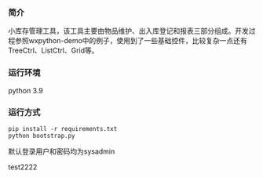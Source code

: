 ### 简介
小库存管理工具，该工具主要由物品维护、出入库登记和报表三部分组成。开发过程参照wxpython-demo中的例子，使用到了一些基础控件，比较复杂一点还有TreeCtrl、ListCtrl、Grid等。

### 运行环境
python 3.9

### 运行方式
```
pip install -r requirements.txt
python bootstrap.py
```
默认登录用户和密码均为sysadmin

test2222